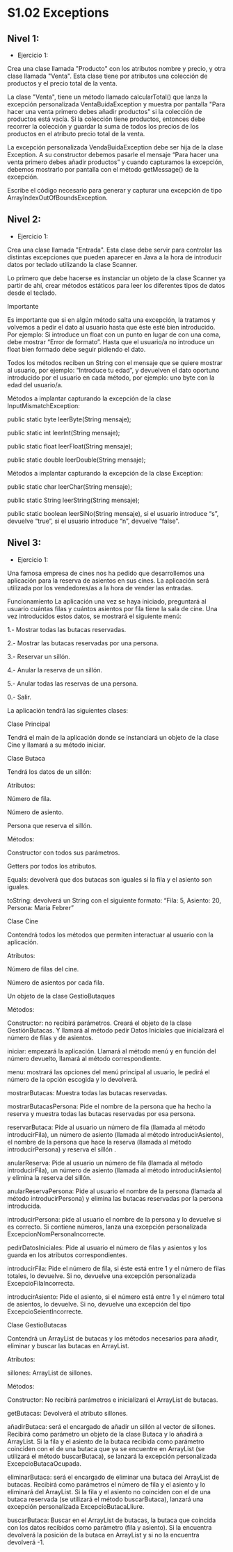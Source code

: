 
# S1.02 Exceptions

## Nivel 1: 

* Ejercicio 1:

Crea una clase llamada "Producto" con los atributos nombre y precio, y otra clase llamada "Venta". Esta clase tiene por atributos una colección de productos y el precio total de la venta.

La clase "Venta", tiene un método llamado calcularTotal() que lanza la excepción personalizada VentaBuidaException y muestra por pantalla "Para hacer una venta primero debes añadir productos" si la colección de productos está vacía. Si la colección tiene productos, entonces debe recorrer la colección y guardar la suma de todos los precios de los productos en el atributo precio total de la venta.

La excepción personalizada VendaBuidaException debe ser hija de la clase Exception. A su constructor debemos pasarle el mensaje “Para hacer una venta primero debes añadir productos” y cuando capturamos la excepción, debemos mostrarlo por pantalla con el método getMessage() de la excepción.

Escribe el código necesario para generar y capturar una excepción de tipo ArrayIndexOutOfBoundsException.

## Nivel 2: 

* Ejercicio 1: 

Crea una clase llamada "Entrada". Esta clase debe servir para controlar las distintas excepciones que pueden aparecer en Java a la hora de introducir datos por teclado utilizando la clase Scanner.

Lo primero que debe hacerse es instanciar un objeto de la clase Scanner ya partir de ahí, crear métodos estáticos para leer los diferentes tipos de datos desde el teclado.

 Importante

Es importante que si en algún método salta una excepción, la tratamos y volvemos a pedir el dato al usuario hasta que éste esté bien introducido. Por ejemplo: Si introduce un float con un punto en lugar de con una coma, debe mostrar “Error de formato”. Hasta que el usuario/a no introduce un float bien formado debe seguir pidiendo el dato.

Todos los métodos reciben un String con el mensaje que se quiere mostrar al usuario, por ejemplo: “Introduce tu edad”, y devuelven el dato oportuno introducido por el usuario en cada método, por ejemplo: uno byte con la edad del usuario/a.

Métodos a implantar capturando la excepción de la clase InputMismatchException:

public static byte leerByte(String mensaje);

public static int leerInt(String mensaje);

public static float leerFloat(String mensaje);

public static double leerDouble(String mensaje);

Métodos a implantar capturando la excepción de la clase Exception:

public static char leerChar(String mensaje);

public static String leerString(String mensaje);

public static boolean leerSiNo(String mensaje), si el usuario introduce “s”, devuelve “true”, si el usuario introduce “n”, devuelve “false”.


## Nivel 3:

* Ejercicio 1:

Una famosa empresa de cines nos ha pedido que desarrollemos una aplicación para la reserva de asientos en sus cines. La aplicación será utilizada por los vendedores/as a la hora de vender las entradas.

Funcionamiento
La aplicación una vez se haya iniciado, preguntará al usuario cuántas filas y cuántos asientos por fila tiene la sala de cine. Una vez introducidos estos datos, se mostrará el siguiente menú:

1.- Mostrar todas las butacas reservadas.

2.- Mostrar las butacas reservadas por una persona.

3.- Reservar un sillón.

4.- Anular la reserva de un sillón.

5.- Anular todas las reservas de una persona.

0.- Salir.


La aplicación tendrá las siguientes clases:

Clase Principal

Tendrá el main de la aplicación donde se instanciará un objeto de la clase Cine y llamará a su método iniciar.


Clase Butaca

Tendrá los datos de un sillón:

Atributos:

Número de fila.

Número de asiento.

Persona que reserva el sillón.

Métodos:

Constructor con todos sus parámetros.

Getters por todos los atributos.

Equals: devolverá que dos butacas son iguales si la fila y el asiento son iguales.

toString: devolverá un String con el siguiente formato: “Fila: 5, Asiento: 20, Persona: Maria Febrer”


Clase Cine

Contendrá todos los métodos que permiten interactuar al usuario con la aplicación.

Atributos:

Número de filas del cine.

Número de asientos por cada fila.

Un objeto de la clase GestioButaques

Métodos:

Constructor: no recibirá parámetros. Creará el objeto de la clase GestiónButacas. Y llamará al método pedir Datos Iniciales que inicializará el número de filas y de asientos.

iniciar: empezará la aplicación. Llamará al método menú y en función del número devuelto, llamará al método correspondiente.

menu: mostrará las opciones del menú principal al usuario, le pedirá el número de la opción escogida y lo devolverá.

mostrarButacas: Muestra todas las butacas reservadas.

mostrarButacasPersona: Pide el nombre de la persona que ha hecho la reserva y muestra todas las butacas reservadas por esa persona.

reservarButaca: Pide al usuario un número de fila (llamada al método introducirFila), un número de asiento (llamada al método introducirAsiento), el nombre de la persona que hace la reserva (llamada al método introducirPersona) y reserva el sillón .

anularReserva: Pide al usuario un número de fila (llamada al método introducirFila), un número de asiento (llamada al método introducirAsiento) y elimina la reserva del sillón.

anularReservaPersona: Pide al usuario el nombre de la persona (llamada al método introducirPersona) y elimina las butacas reservadas por la persona introducida.

introducirPersona: pide al usuario el nombre de la persona y lo devuelve si es correcto. Si contiene números, lanza una excepción personalizada ExcepcionNomPersonaIncorrecte.

pedirDatosIniciales: Pide al usuario el número de filas y asientos y los guarda en los atributos correspondientes.

introducirFila: Pide el número de fila, si éste está entre 1 y el número de filas totales, lo devuelve. Si no, devuelve una excepción personalizada ExcepcioFilaIncorrecta.

introducirAsiento: Pide el asiento, si el número está entre 1 y el número total de asientos, lo devuelve. Si no, devuelve una excepción del tipo ExcepcioSeientIncorrecte.


Clase GestioButacas

Contendrá un ArrayList de butacas y los métodos necesarios para añadir, eliminar y buscar las butacas en ArrayList.

Atributos:

sillones: ArrayList de sillones.

Métodos:

Constructor: No recibirá parámetros e inicializará el ArrayList de butacas.

getButacas: Devolverá el atributo sillones.

añadirButaca: será el encargado de añadir un sillón al vector de sillones. Recibirá como parámetro un objeto de la clase Butaca y lo añadirá a ArrayList. Si la fila y el asiento de la butaca recibida como parámetro coinciden con el de una butaca que ya se encuentre en ArrayList (se utilizará el método buscarButaca), se lanzará la excepción personalizada ExcepcioButacaOcupada.

eliminarButaca: será el encargado de eliminar una butaca del ArrayList de butacas. Recibirá como parámetros el número de fila y el asiento y lo eliminará del ArrayList. Si la fila y el asiento no coinciden con el de una butaca reservada (se utilizará el método buscarButaca), lanzará una excepción personalizada ExcepcioButacaLliure.

buscarButaca: Buscar en el ArrayList de butacas, la butaca que coincida con los datos recibidos como parámetro (fila y asiento). Si la encuentra devolverá la posición de la butaca en ArrayList y si no la encuentra devolverá -1.

